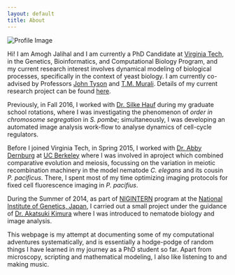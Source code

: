 ```yaml
---
layout: default
title: About
---
```



![Profile Image]({{site.url}}/assets/images/me.jpeg)

Hi! I am Amogh Jalihal and I am currently a PhD Candidate at [Virginia
Tech](http://www.vt.edu/), in the Genetics, Bioinformatics, and
Computational Biology Program, and my current research interest
involves dynamical modeling of biological processes, specifically in
the context of yeast biology.  I am currently co-advised by Professors
[John Tyson](http://mpf.biol.vt.edu/lab_website/) and
[T.M. Murali](http://bioinformatics.cs.vt.edu/~murali/). Details of my
current research project can be found
[here]({{site.url}}/nutrient-signaling).

Previously, in Fall 2016, I worked with [Dr. Silke
Hauf](http://www.hauflab.org/) during my graduate school rotations,
where I was investigating the phenomenon of *order in chromosome
segregation* in *S. pombe*; simultaneously, I was developing an
automated image analysis work-flow to analyse dynamics of cell-cycle
regulators.

Before I joined Virginia Tech, in Spring 2015, I worked with [Dr. Abby
Dernburg](https://mcb.berkeley.edu/labs/dernburg/) at [UC
Berkeley](http://www.berkeley.edu/) where I was involved in aproject
which combined comparative evolution and meiosis, focussing on the
variation in meiotic recombination machinery in the model nematode
*C. elegans* and its cousin *P. pacificus*. There, I spent most of my
time optimizing imaging protocols for fixed cell fluorescence imaging
in *P. pacifius*.

During the Summer of 2014, as part of
[NIGINTERN](https://www.nig.ac.jp/jimu/soken/intern/2017/index.html)
program at the [National Institute of Genetics,
Japan](https://www.nig.ac.jp/nig/), I carried out a small project
under the guidance of [Dr. Akatsuki
Kimura](https://www.nig.ac.jp/nig/research/organization-top/organization/kimura)
where I was introduced to nematode biology and image analysis.

This webpage is my attempt at documenting some of my computational
adventures systematically, and is essentially a hodge-podge of random
things I have learned in my journey as a PhD student so far. Apart
from microscopy, scripting and mathematical modeling, I also like
listening to and making music.


